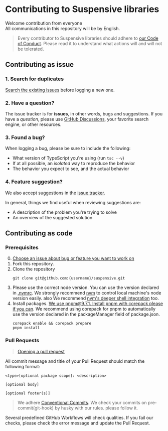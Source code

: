 # Contributing to Suspensive libraries

Welcome contribution from everyone <br/>
All communications in this repository will be by English.

> Every contributor to Suspensive libraries should adhere to [our Code of Conduct](./CODE_OF_CONDUCT.md). Please read it to understand what actions will and will not be tolerated.

## Contributing as issue

### 1. Search for duplicates

[Search the existing issues](https://github.com/toss/suspensive/issues) before logging a new one.

### 2. Have a question?

The issue tracker is for **issues**, in other words, bugs and suggestions.
If you have a _question_, please use [GitHub Discussions](https://github.com/toss/suspensive/discussions), your favorite search engine, or other resources.

### 3. Found a bug?

When logging a bug, please be sure to include the following:

- What version of TypeScript you're using (run `tsc --v`)
- If at all possible, an _isolated_ way to reproduce the behavior
- The behavior you expect to see, and the actual behavior

### 4. Feature suggestion?

We also accept suggestions in the [issue tracker](https://github.com/toss/suspensive/issues/new?assignees=&labels=&projects=&template=feature_request.md&title=%5BFeature%5D%3A).

In general, things we find useful when reviewing suggestions are:

- A description of the problem you're trying to solve
- An overview of the suggested solution

## Contributing as code

### Prerequisites

0. [Choose an issue about bug or feature you want to work on](https://github.com/toss/suspensive/issues)
1. Fork this repository.
2. Clone the repository
   ```shell
   git clone git@github.com:{username}/suspensive.git
   ```
3. Please use the correct node version. You can use the version declared in [.nvmrc](https://github.com/toss/suspensive/blob/main/.nvmrc). We strongly recommend [nvm](https://github.com/nvm-sh/nvm) to control local machine's node version easily. also We recommend [nvm's deeper shell integration](https://github.com/nvm-sh/nvm#deeper-shell-integration) too.
4. Install packages. [We use pnpm@9.7.1. Install pnpm with corepack please if you can](https://pnpm.io/installation#using-corepack). We recommend using corepack for pnpm to automatically use the version declared in the packageManager field of package.json.
   ```shell
   corepack enable && corepack prepare
   pnpm install
   ```

### Pull Requests

> [Opening a pull request](https://github.com/toss/suspensive/pulls)

All commit message and title of your Pull Request should match the following format:

```
<type>[optional package scope]: <description>

[optional body]

[optional footer(s)]
```

> We adhere [Conventional Commits](https://www.conventionalcommits.org/en/v1.0.0/). We check your commits on pre-commit(git-hook) by husky with our rules. please follow it.

Several predefined GitHub Workflows will check qualities. If you fail our checks, please check the error message and update the Pull Request.
